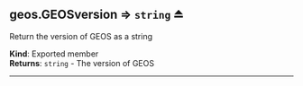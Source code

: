 <a name="exp_module_geos--geos.GEOSversion"></a>

## geos.GEOSversion ⇒ <code>string</code> ⏏
Return the version of GEOS as a string

**Kind**: Exported member  
**Returns**: <code>string</code> - The version of GEOS  

---
